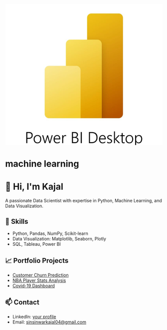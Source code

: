 <img src = "WhatsApp Image 2025-05-29 at 12.52.43 PM.jpeg" />

# machine learning
# 👋 Hi, I'm Kajal
A passionate Data Scientist with expertise in Python, Machine Learning, and Data Visualization.

## 🔧 Skills
- Python, Pandas, NumPy, Scikit-learn
- Data Visualization: Matplotlib, Seaborn, Plotly
- SQL, Tableau, Power BI

## 📈 Portfolio Projects
- [Customer Churn Prediction](https://github.com/yourname/churn-prediction)
- [NBA Player Stats Analysis](https://github.com/yourname/nba-data-analysis)
- [Covid-19 Dashboard](https://github.com/yourname/covid-dashboard)

## 📫 Contact
- LinkedIn: [your profile](https://linkedin.com/in/yourprofile)
- Email: sinsinwarkajal04@gmail.com

